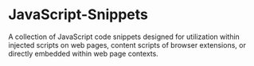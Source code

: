# JavaScript-Snippets
A collection of JavaScript code snippets designed for utilization within injected scripts on web pages, content scripts of browser extensions, or directly embedded within web page contexts.
